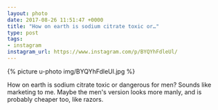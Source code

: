 ```yaml
---
layout: photo
date: 2017-08-26 11:51:47 +0000
title: "How on earth is sodium citrate toxic or…"
type: post
tags:
- instagram
instagram_url: https://www.instagram.com/p/BYQYhFdleUl/
---
```


{% picture u-photo img/BYQYhFdleUl.jpg %}

How on earth is sodium citrate toxic or dangerous for men? Sounds like marketing to me. Maybe the men's version looks more manly, and is probably cheaper too, like razors.
